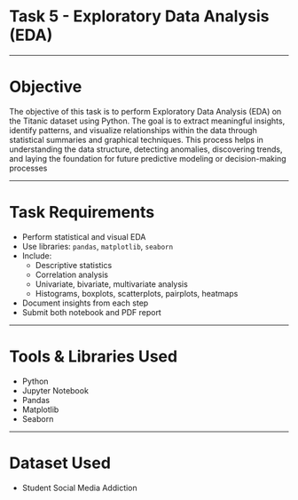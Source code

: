 # Task 5 - Exploratory Data Analysis (EDA)

---

# Objective
The objective of this task is to perform Exploratory Data Analysis (EDA) on the Titanic dataset using Python. The goal is to extract meaningful insights, identify patterns, and visualize relationships within the data through statistical summaries and graphical techniques. This process helps in understanding the data structure, detecting anomalies, discovering trends, and laying the foundation for future predictive modeling or decision-making processes

---

# Task Requirements

- Perform statistical and visual EDA
- Use libraries: `pandas`, `matplotlib`, `seaborn`
- Include:
  - Descriptive statistics
  - Correlation analysis
  - Univariate, bivariate, multivariate analysis
  - Histograms, boxplots, scatterplots, pairplots, heatmaps
- Document insights from each step
- Submit both notebook and PDF report

---

# Tools & Libraries Used

- Python
- Jupyter Notebook
- Pandas
- Matplotlib
- Seaborn

---

# Dataset Used

- Student Social Media Addiction
  
